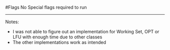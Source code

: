 #Flags
No Special flags required to run

---
Notes:
* I was not able to figure out an implementation for Working Set, OPT or LFU with enough time due to other classes 
* The other implementations work as intended